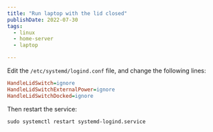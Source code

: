 ```yaml
---
title: "Run laptop with the lid closed"
publishDate: 2022-07-30
tags:
  - linux
  - home-server
  - laptop

---
```


Edit the `/etc/systemd/logind.conf` file, and change the following lines:

```ini
HandleLidSwitch=ignore
HandleLidSwitchExternalPower=ignore
HandleLidSwitchDocked=ignore
```

Then restart the service:

```shell
sudo systemctl restart systemd-logind.service
```
